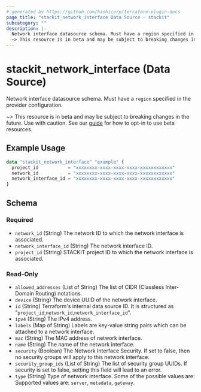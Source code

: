 ```yaml
---
# generated by https://github.com/hashicorp/terraform-plugin-docs
page_title: "stackit_network_interface Data Source - stackit"
subcategory: ""
description: |-
  Network interface datasource schema. Must have a region specified in the provider configuration.
  ~> This resource is in beta and may be subject to breaking changes in the future. Use with caution. See our guide https://registry.terraform.io/providers/stackitcloud/stackit/latest/docs/guides/opting_into_beta_resources for how to opt-in to use beta resources.
---
```


# stackit_network_interface (Data Source)

Network interface datasource schema. Must have a `region` specified in the provider configuration.

~> This resource is in beta and may be subject to breaking changes in the future. Use with caution. See our [guide](https://registry.terraform.io/providers/stackitcloud/stackit/latest/docs/guides/opting_into_beta_resources) for how to opt-in to use beta resources.

## Example Usage

```terraform
data "stackit_network_interface" "example" {
  project_id           = "xxxxxxxx-xxxx-xxxx-xxxx-xxxxxxxxxxxx"
  network_id           = "xxxxxxxx-xxxx-xxxx-xxxx-xxxxxxxxxxxx"
  network_interface_id = "xxxxxxxx-xxxx-xxxx-xxxx-xxxxxxxxxxxx"
}
```

<!-- schema generated by tfplugindocs -->
## Schema

### Required

- `network_id` (String) The network ID to which the network interface is associated.
- `network_interface_id` (String) The network interface ID.
- `project_id` (String) STACKIT project ID to which the network interface is associated.

### Read-Only

- `allowed_addresses` (List of String) The list of CIDR (Classless Inter-Domain Routing) notations.
- `device` (String) The device UUID of the network interface.
- `id` (String) Terraform's internal data source ID. It is structured as "`project_id`,`network_id`,`network_interface_id`".
- `ipv4` (String) The IPv4 address.
- `labels` (Map of String) Labels are key-value string pairs which can be attached to a network interface.
- `mac` (String) The MAC address of network interface.
- `name` (String) The name of the network interface.
- `security` (Boolean) The Network Interface Security. If set to false, then no security groups will apply to this network interface.
- `security_group_ids` (List of String) The list of security group UUIDs. If security is set to false, setting this field will lead to an error.
- `type` (String) Type of network interface. Some of the possible values are: Supported values are: `server`, `metadata`, `gateway`.
